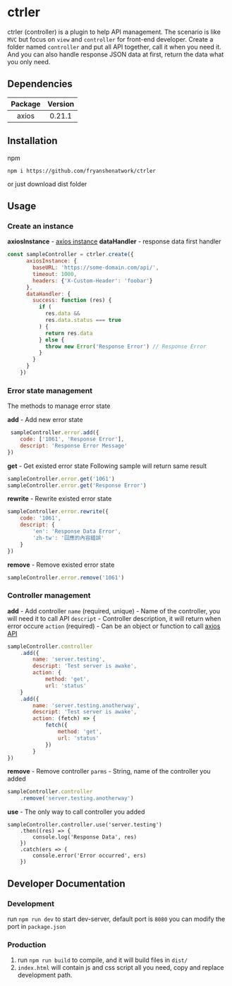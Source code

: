 # ctrler
ctrler (controller) is a plugin to help API management.
The scenario is like `MVC` but focus on `view` and `controller` for front-end developer.
Create a folder named `controller` and put all API together, call it when you need it.
And you can also handle response JSON data at first, return the data what you only need.

## Dependencies
| Package  | Version |
| :------: | :-----: |
| axios    | 0.21.1  |

## Installation
npm
```node 
npm i https://github.com/fryanshenatwork/ctrler
```
or just download dist folder


## Usage
### Create an instance
**axiosInstance** - [axios instance](https://github.com/axios/axios#creating-an-instance)
**dataHandler** - response data first handler
``` javascript
const sampleController = ctrler.create({
      axiosInstance: {
        baseURL: 'https://some-domain.com/api/',
        timeout: 1000,
        headers: {'X-Custom-Header': 'foobar'}
      },
      dataHandler: {
        success: function (res) {
          if (
            res.data &&
            res.data.status === true
          ) {
            return res.data
          } else {
            throw new Error('Response Error') // Response Error
          }
        }
      }
    })
```

### Error state management
The methods to manage error state

**add** - Add new error state
```javascript
 sampleController.error.add({
    code: ['1061', 'Response Error'],
    descript: 'Response Error Message'
})
```
**get** - Get existed error state
Following sample will return same result
```javascript
sampleController.error.get('1061')
sampleController.error.get('Response Error')
```
**rewrite** - Rewrite existed error state
```javascript
sampleController.error.rewrite({
    code: '1061',
    descript: {
        'en': 'Response Data Error',
        'zh-tw': '回應的內容錯誤'
    }
})
```
**remove** - Remove existed error state
```javascript
sampleController.error.remove('1061')
```

### Controller management
**add** - Add controller
`name` (required, unique) - Name of the controller, you will need it to call API
`descript` - Controller description, it will return when error occure
`action` (required) - Can be an object or function to call [axios API](https://github.com/axios/axios#axios-api)
```javascript
sampleController.controller
	.add({
		name: 'server.testing',
		descript: 'Test server is awake',
		action: {
			method: 'get',
			url: 'status'
	}
	.add({
		name: 'server.testing.anotherway',
		descript: 'Test server is awake',
		action: (fetch) => {
			fetch({
				method: 'get',
				url: 'status'
			})
		}
})
```

**remove** - Remove controller
`parms` - String, name of the controller you added
```javascript
sampleController.controller
	.remove('server.testing.anotherway')
```

**use** - The only way to call controller you added
```javascirpt
sampleController.controller.use('server.testing')
	.then((res) => {
		console.log('Response Data', res)
	})
	.catch(ers => {
		console.error('Error occurred', ers)
	})
```

## Developer Documentation
### Development
run `npm run dev` to start dev-server, default port is `8080` you can modify the port in `package.json`

### Production
1. run `npm run build` to compile, and it will build files in `dist/`
2. `index.html` will contain js and css script all you need, copy and replace development path.